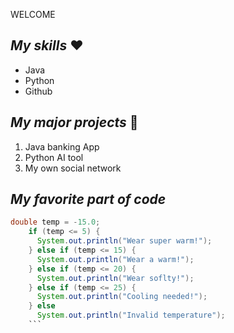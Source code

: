 WELCOME

## *My skills* ❤️
- Java
- Python
- Github

## *My major projects* 💼
1. Java banking App
2. Python AI tool
3. My own social network
   
## *My favorite part of code*
```java
double temp = -15.0;
    if (temp <= 5) {
      System.out.println("Wear super warm!");
    } else if (temp <= 15) {
      System.out.println("Wear a warm!");
    } else if (temp <= 20) {
      System.out.println("Wear soflty!");
    } else if (temp <= 25) {
      System.out.println("Cooling needed!");
    } else
      System.out.println("Invalid temperature");
    ```
